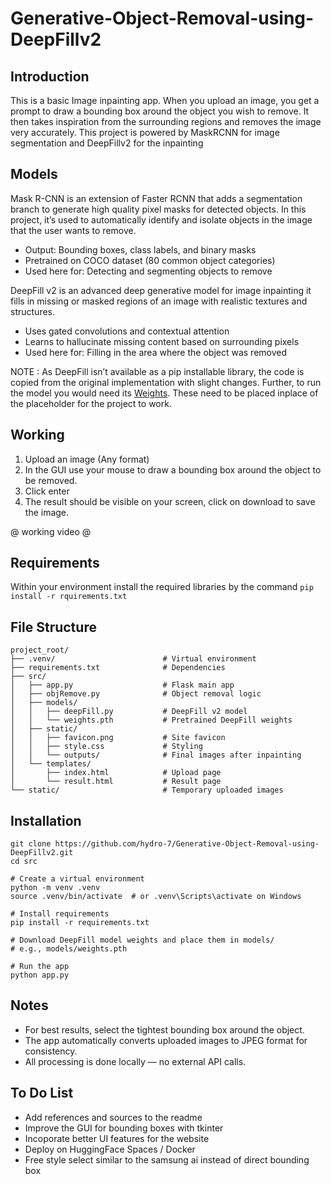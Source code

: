 # Generative-Object-Removal-using-DeepFillv2

## **Introduction**
This is a basic Image inpainting app. When you upload an image, you get a prompt to draw a bounding box around the object you wish to remove. It then takes inspiration from the surrounding regions and removes the image very accurately. This project is powered by MaskRCNN for image segmentation and DeepFillv2 for the inpainting

## **Models**

Mask R-CNN is an extension of Faster RCNN that adds a segmentation branch to generate high quality pixel masks for detected objects. In this project, it’s used to automatically identify and isolate objects in the image that the user wants to remove.
- Output: Bounding boxes, class labels, and binary masks
- Pretrained on COCO dataset (80 common object categories)
- Used here for: Detecting and segmenting objects to remove

DeepFill v2 is an advanced deep generative model for image inpainting it fills in missing or masked regions of an image with realistic textures and structures.
- Uses gated convolutions and contextual attention
- Learns to hallucinate missing content based on surrounding pixels
- Used here for: Filling in the area where the object was removed

NOTE : As DeepFill isn’t available as a pip installable library, the code is copied from the original implementation with slight changes. Further, to run the model you would need its [Weights](https://drive.usercontent.google.com/download?id=1L63oBNVgz7xSb_3hGbUdkYW1IuRgMkCa&export=download&authuser=0). These need to be placed inplace of the placeholder for the project to work.

## **Working**

1) Upload an image (Any format)
2) In the GUI use your mouse to draw a bounding box around the object to be removed.
3) Click enter
4) The result should be visible on your screen, click on download to save the image.

@ working video @

## **Requirements**
Within your environment install the required libraries by the command  ```pip install -r rquirements.txt```

## **File Structure**

```
project_root/
├── .venv/                        # Virtual environment
├── requirements.txt              # Dependencies
├── src/
│   ├── app.py                    # Flask main app
│   ├── objRemove.py              # Object removal logic
│   ├── models/
│   │   ├── deepFill.py           # DeepFill v2 model
│   │   └── weights.pth           # Pretrained DeepFill weights
│   ├── static/
│   │   ├── favicon.png           # Site favicon
│   │   ├── style.css             # Styling
│   │   └── outputs/              # Final images after inpainting
│   └── templates/
│       ├── index.html            # Upload page
│       └── result.html           # Result page
└── static/                       # Temporary uploaded images
```

## **Installation**

```
git clone https://github.com/hydro-7/Generative-Object-Removal-using-DeepFillv2.git
cd src

# Create a virtual environment
python -m venv .venv
source .venv/bin/activate  # or .venv\Scripts\activate on Windows

# Install requirements
pip install -r requirements.txt

# Download DeepFill model weights and place them in models/
# e.g., models/weights.pth

# Run the app
python app.py
```

## **Notes**

- For best results, select the tightest bounding box around the object.
- The app automatically converts uploaded images to JPEG format for consistency.
- All processing is done locally — no external API calls.


## **To Do List**
- Add references and sources to the readme
- Improve the GUI for bounding boxes with tkinter
- Incoporate better UI features for the website
- Deploy on HuggingFace Spaces / Docker
- Free style select similar to the samsung ai instead of direct bounding box

  
